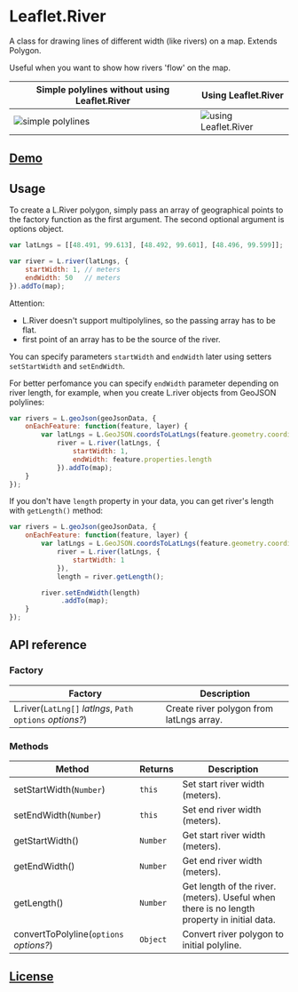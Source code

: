# Leaflet.River

A class for drawing lines of different width (like rivers) on a map. Extends Polygon.

Useful when you want to show how rivers 'flow' on the map.

Simple polylines without using Leaflet.River | Using Leaflet.River
------|------
![simple polylines](https://cloud.githubusercontent.com/assets/17549928/20976102/8390b408-bcb2-11e6-8dd2-7354f4aa86cf.png) |![using Leaflet.River](https://cloud.githubusercontent.com/assets/17549928/20976101/838f5680-bcb2-11e6-8d49-3da1a3ecd25f.png)

## [Demo](https://ggolikov.github.io/Leaflet.River/example/)
## Usage
To create a L.River polygon, simply pass an array of geographical points to the factory function as the first argument. The second optional argument is options object.
```javascript
var latLngs = [[48.491, 99.613], [48.492, 99.601], [48.496, 99.599]];

var river = L.river(latLngs, {
    startWidth: 1, // meters
    endWidth: 50   // meters
}).addTo(map);
```
Attention:
- L.River doesn't support multipolylines, so the passing array has to be flat.
- first point of an array has to be the source of the river.

You can specify parameters `startWidth` and `endWidth` later using setters `setStartWidth` and `setEndWidth`.

For better perfomance you can specify `endWidth` parameter depending on river length, for example, when you create L.river objects from GeoJSON polylines:
```javascript
var rivers = L.geoJson(geoJsonData, {
    onEachFeature: function(feature, layer) {
        var latLngs = L.GeoJSON.coordsToLatLngs(feature.geometry.coordinates),
            river = L.river(latLngs, {
                startWidth: 1,
                endWidth: feature.properties.length
            }).addTo(map);
    }
});
```
If you don't have `length` property in your data, you can get river's length with `getLength()` method:
```javascript
var rivers = L.geoJson(geoJsonData, {
    onEachFeature: function(feature, layer) {
        var latLngs = L.GeoJSON.coordsToLatLngs(feature.geometry.coordinates),
            river = L.river(latLngs, {
                startWidth: 1
            }),
            length = river.getLength();

        river.setEndWidth(length)
             .addTo(map);
    }
});
```
## API reference
### Factory
Factory|Description
-------|-----------
L.river(`LatLng[]` _latlngs_, `Path options` _options?_)| Create river polygon from latLngs array.

### Methods
Method|Returns|Description
------|-------|-----------
setStartWidth(`Number`)|`this`|Set start river width (meters).
setEndWidth(`Number`)|`this`|Set end river width (meters).
getStartWidth()|`Number`|Get start river width (meters).
getEndWidth()|`Number`|Get end river width (meters).
getLength()|`Number`|Get length of the river. (meters). Useful when there is no length property in initial data.
convertToPolyline(`options` _options?_)|`Object`|Convert river polygon to initial polyline.

## [License](https://opensource.org/licenses/MIT)
